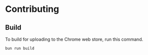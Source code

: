 # Contributing

## Build

To build for uploading to the Chrome web store, run this command.

```bash
bun run build
```

